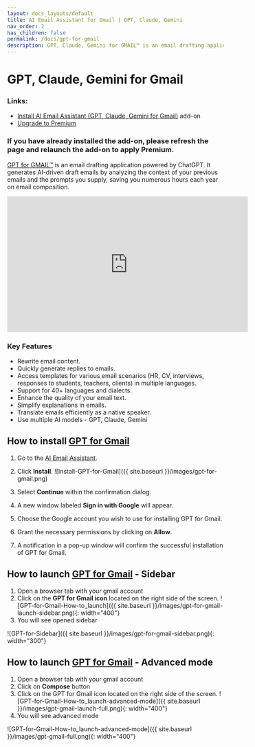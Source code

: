 ```yaml
---
layout: docs_layouts/default
title: AI Email Assistant for Gmail | GPT, Claude, Gemini
nav_order: 2
has_children: false
permalink: /docs/gpt-for-gmail
description: GPT, Claude, Gemini for GMAIL™ is an email drafting application powered by ChatGPT for writing emails in 1 click. It generates AI-driven draft emails by analyzing the context of your previous emails and the prompts you supply, saving you numerous hours each year on email composition.
---
```


# GPT, Claude, Gemini for Gmail

### Links:
- <a href="https://workspace.google.com/u/0/marketplace/app/ai_email_assistant_gpt_for_gmail/899305976589?utm_source=pricing_section&utm_medium=landing_page&utm_campaign=email_assistant_gpt_campaign">Install AI Email Assistant (GPT, Claude, Gemini for Gmail)</a> add-on
- <a href="/ai-email-assistant/">Upgrade to Premium</a>

### If you have already installed the add-on, please refresh the page and relaunch the add-on to apply Premium.

<a href="/ai-email-assistant/">GPT for GMAIL™</a> is an email drafting application powered by ChatGPT. It generates AI-driven draft emails by analyzing the context of your previous emails and the prompts you supply, saving you numerous hours each year on email composition.

<iframe width="560" height="315" src="https://www.youtube.com/embed/UFsHYssF3TM?si=nobbE_LSWdEa5rdT" title="YouTube video player" frameborder="0" allow="accelerometer; autoplay; clipboard-write; encrypted-media; gyroscope; picture-in-picture; web-share" allowfullscreen></iframe>

### Key Features
- Rewrite email content.
- Quickly generate replies to emails.
- Access templates for various email scenarios (HR, CV, interviews, responses to students, teachers, clients) in multiple languages.
- Support for 40+ languages and dialects.
- Enhance the quality of your email text.
- Simplify explanations in emails.
- Translate emails efficiently as a native speaker.
- Use multiple AI models - GPT, Claude, Gemini

## How to install <a href="/ai-email-assistant/">GPT for Gmail</a>

1. Go to the [AI Email Assistant](https://workspace.google.com/u/0/marketplace/app/gpt_for_gmail_chatgpt_ai/899305976589).

2. Click **Install**. ![Install-GPT-for-Gmail]({{ site.baseurl }}/images/gpt-for-gmail.png)

3. Select **Continue** within the confirmation dialog.

4. A new window labeled **Sign in with Google** will appear.

5. Choose the Google account you wish to use for installing GPT for Gmail.

6. Grant the necessary permissions by clicking on **Allow**.

7. A notification in a pop-up window will confirm the successful installation of GPT for Gmail.


## How to launch <a href="/ai-email-assistant/">GPT for Gmail</a> - Sidebar

1. Open a browser tab with your gmail account
2. Click on the **GPT for Gmail icon** located on the right side of the screen. ![GPT-for-Gmail-How-to_launch]({{ site.baseurl }}/images/gpt-for-gmail-launch-sidebar.png){: width="400"}
3. You will see opened sidebar 

![GPT-for-Sidebar]({{ site.baseurl }}/images/gpt-for-gmail-sidebar.png){: width="300"}

## How to launch <a href="/ai-email-assistant/">GPT for Gmail</a> - Advanced mode

1. Open a browser tab with your gmail account
2. Click on **Compose** button
3. Click on the GPT for Gmail icon located on the right side of the screen.
![GPT-for-Gmail-How-to_launch-advanced-mode]({{ site.baseurl }}/images/gpt-gmail-launch-full.png){: width="400"}
4. You will see advanced mode

![GPT-for-Gmail-How-to_launch-advanced-mode]({{ site.baseurl }}/images/gpt-gmail-full.png){: width="400"}
